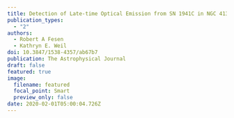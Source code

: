 ```yaml
---
title: Detection of Late-time Optical Emission from SN 1941C in NGC 4136
publication_types:
  - "2"
authors:
  - Robert A Fesen
  - Kathryn E. Weil
doi: 10.3847/1538-4357/ab67b7
publication: The Astrophysical Journal
draft: false
featured: true
image:
  filename: featured
  focal_point: Smart
  preview_only: false
date: 2020-02-01T05:00:04.726Z
---
```

